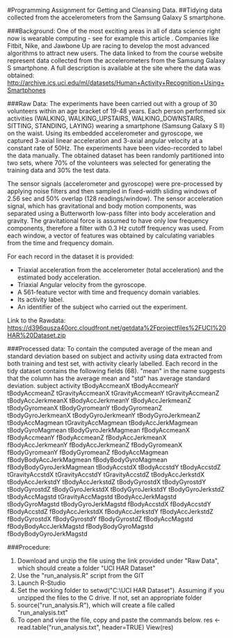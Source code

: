 #Programming Assignment for Getting and Cleansing Data.
##Tidying data collected from the accelerometers from the Samsung Galaxy S smartphone.

###Background: One of the most exciting areas in all of data science right now is wearable computing - see for example this article . Companies like Fitbit, Nike, and Jawbone Up are racing to develop the most advanced algorithms to attract new users. The data linked to from the course website represent data collected from the accelerometers from the Samsung Galaxy S smartphone. A full description is available at the site where the data was obtained:
http://archive.ics.uci.edu/ml/datasets/Human+Activity+Recognition+Using+Smartphones

###Raw Data:
The experiments have been carried out with a group of 30 volunteers within an age bracket of 19-48 years. Each person performed six activities (WALKING, WALKING_UPSTAIRS, WALKING_DOWNSTAIRS, SITTING, STANDING, LAYING) wearing a smartphone (Samsung Galaxy S II) on the waist. Using its embedded accelerometer and gyroscope, we captured 3-axial linear acceleration and 3-axial angular velocity at a constant rate of 50Hz. The experiments have been video-recorded to label the data manually. The obtained dataset has been randomly partitioned into two sets, where 70% of the volunteers was selected for generating the training data and 30% the test data. 

The sensor signals (accelerometer and gyroscope) were pre-processed by applying noise filters and then sampled in fixed-width sliding windows of 2.56 sec and 50% overlap (128 readings/window). The sensor acceleration signal, which has gravitational and body motion components, was separated using a Butterworth low-pass filter into body acceleration and gravity. The gravitational force is assumed to have only low frequency components, therefore a filter with 0.3 Hz cutoff frequency was used. From each window, a vector of features was obtained by calculating variables from the time and frequency domain.

For each record in the dataset it is provided: 
- Triaxial acceleration from the accelerometer (total acceleration) and the estimated body acceleration. 
- Triaxial Angular velocity from the gyroscope. 
- A 561-feature vector with time and frequency domain variables. 
- Its activity label. 
- An identifier of the subject who carried out the experiment.

Link to the Rawdata: https://d396qusza40orc.cloudfront.net/getdata%2Fprojectfiles%2FUCI%20HAR%20Dataset.zip

###Processed data: To contain the computed average of the mean and standard deviation based on subject and activity using data extracted from both training and test set, with activity clearly labelled.
Each record in the tidy dataset contains the following fields (68). 
"mean" in the name suggests that the column has the average mean and "std" has average standard deviation.
	subject
	activity
	tBodyAccmeanX
	tBodyAccmeanY
	tBodyAccmeanZ
	tGravityAccmeanX
	tGravityAccmeanY
	tGravityAccmeanZ
	tBodyAccJerkmeanX
	tBodyAccJerkmeanY
	tBodyAccJerkmeanZ
	tBodyGyromeanX
	tBodyGyromeanY
	tBodyGyromeanZ
	tBodyGyroJerkmeanX
	tBodyGyroJerkmeanY
	tBodyGyroJerkmeanZ
	tBodyAccMagmean
	tGravityAccMagmean
	tBodyAccJerkMagmean
	tBodyGyroMagmean
	tBodyGyroJerkMagmean
	fBodyAccmeanX
	fBodyAccmeanY
	fBodyAccmeanZ
	fBodyAccJerkmeanX
	fBodyAccJerkmeanY
	fBodyAccJerkmeanZ
	fBodyGyromeanX
	fBodyGyromeanY
	fBodyGyromeanZ
	fBodyAccMagmean
	fBodyBodyAccJerkMagmean
	fBodyBodyGyroMagmean
	fBodyBodyGyroJerkMagmean
	tBodyAccstdX
	tBodyAccstdY
	tBodyAccstdZ
	tGravityAccstdX
	tGravityAccstdY
	tGravityAccstdZ
	tBodyAccJerkstdX
	tBodyAccJerkstdY
	tBodyAccJerkstdZ
	tBodyGyrostdX
	tBodyGyrostdY
	tBodyGyrostdZ
	tBodyGyroJerkstdX
	tBodyGyroJerkstdY
	tBodyGyroJerkstdZ
	tBodyAccMagstd
	tGravityAccMagstd
	tBodyAccJerkMagstd
	tBodyGyroMagstd
	tBodyGyroJerkMagstd
	fBodyAccstdX
	fBodyAccstdY
	fBodyAccstdZ
	fBodyAccJerkstdX
	fBodyAccJerkstdY
	fBodyAccJerkstdZ
	fBodyGyrostdX
	fBodyGyrostdY
	fBodyGyrostdZ
	fBodyAccMagstd
	fBodyBodyAccJerkMagstd
	fBodyBodyGyroMagstd
	fBodyBodyGyroJerkMagstd

###Procedure:
1. Download and unzip the file using the link provided under "Raw Data", which should create a folder "UCI HAR Dataset"
2. Use the "run_analysis.R" script from the GIT
2. Launch R-Studio
3. Set the working folder to setwd("C:\\UCI HAR Dataset"). Assuming if you unzipped the files to the C drive. If not, set an appropriate folder
4. source("run_analysis.R"), which will create a file called "run_analysis.txt"
5. To open and view the file, copy and paste the commands below.
	res <- read.table("run_analysis.txt", header=TRUE)
	View(res)
